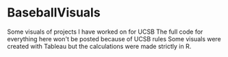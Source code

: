 # BaseballVisuals
Some visuals of projects I have worked on for UCSB
The full code for everything here won't be posted because of UCSB rules
Some visuals were created with Tableau but the calculations were made strictly in R.
